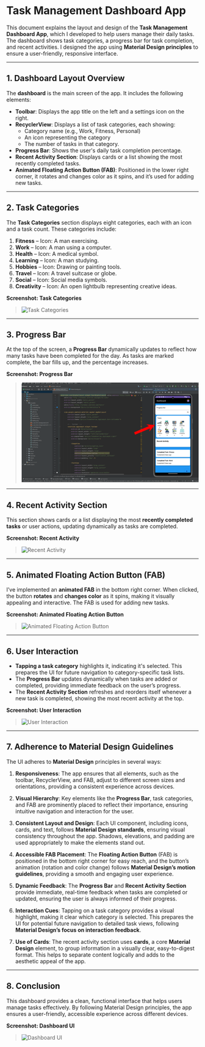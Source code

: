 # Task Management Dashboard App

This document explains the layout and design of the **Task Management Dashboard App**, which I developed to help users manage their daily tasks. The dashboard shows task categories, a progress bar for task completion, and recent activities. I designed the app using **Material Design principles** to ensure a user-friendly, responsive interface.

---

## 1. Dashboard Layout Overview

The **dashboard** is the main screen of the app. It includes the following elements:

- **Toolbar**: Displays the app title on the left and a settings icon on the right.
- **RecyclerView**: Displays a list of task categories, each showing:
  - Category name (e.g., Work, Fitness, Personal)
  - An icon representing the category
  - The number of tasks in that category.
- **Progress Bar**: Shows the user's daily task completion percentage.
- **Recent Activity Section**: Displays cards or a list showing the most recently completed tasks.
- **Animated Floating Action Button (FAB)**: Positioned in the lower right corner, it rotates and changes color as it spins, and it’s used for adding new tasks.

---

## 2. Task Categories

The **Task Categories** section displays eight categories, each with an icon and a task count. These categories include:

1. **Fitness** – Icon: A man exercising.
2. **Work** – Icon: A man using a computer.
3. **Health** – Icon: A medical symbol.
4. **Learning** – Icon: A man studying.
5. **Hobbies** – Icon: Drawing or painting tools.
6. **Travel** – Icon: A travel suitcase or globe.
7. **Social** – Icon: Social media symbols.
8. **Creativity** – Icon: An open lightbulb representing creative ideas.

**Screenshot: Task Categories**
> ![Task Categories]()

---

## 3. Progress Bar

At the top of the screen, a **Progress Bar** dynamically updates to reflect how many tasks have been completed for the day. As tasks are marked complete, the bar fills up, and the percentage increases.

**Screenshot: Progress Bar**
> ![Progress Bar](./images/Screenshot3.png)

---

## 4. Recent Activity Section

This section shows cards or a list displaying the most **recently completed tasks** or user actions, updating dynamically as tasks are completed.

**Screenshot: Recent Activity**
> ![Recent Activity](./images/Screenshot3)

---

## 5. Animated Floating Action Button (FAB)

I’ve implemented an **animated FAB** in the bottom right corner. When clicked, the button **rotates** and **changes color** as it spins, making it visually appealing and interactive. The FAB is used for adding new tasks.

**Screenshot: Animated Floating Action Button**
> ![Animated Floating Action Button](./images/Screenshot4)

---

## 6. User Interaction

- **Tapping a task category** highlights it, indicating it's selected. This prepares the UI for future navigation to category-specific task lists.
- The **Progress Bar** updates dynamically when tasks are added or completed, providing immediate feedback on the user’s progress.
- The **Recent Activity Section** refreshes and reorders itself whenever a new task is completed, showing the most recent activity at the top.

**Screenshot: User Interaction**
> ![User Interaction](./images/Screenshot1)

---

## 7. Adherence to Material Design Guidelines

The UI adheres to **Material Design** principles in several ways:

1. **Responsiveness**: The app ensures that all elements, such as the toolbar, RecyclerView, and FAB, adjust to different screen sizes and orientations, providing a consistent experience across devices.

2. **Visual Hierarchy**: Key elements like the **Progress Bar**, task categories, and FAB are prominently placed to reflect their importance, ensuring intuitive navigation and interaction for the user.

3. **Consistent Layout and Design**: Each UI component, including icons, cards, and text, follows **Material Design standards**, ensuring visual consistency throughout the app. Shadows, elevations, and padding are used appropriately to make the elements stand out.

4. **Accessible FAB Placement**: The **Floating Action Button** (FAB) is positioned in the bottom right corner for easy reach, and the button’s animation (rotation and color change) follows **Material Design’s motion guidelines**, providing a smooth and engaging user experience.

5. **Dynamic Feedback**: The **Progress Bar** and **Recent Activity Section** provide immediate, real-time feedback when tasks are completed or updated, ensuring the user is always informed of their progress.

6. **Interaction Cues**: Tapping on a task category provides a visual highlight, making it clear which category is selected. This prepares the UI for potential future navigation to detailed task views, following **Material Design’s focus on interaction feedback**.

7. **Use of Cards**: The recent activity section uses **cards**, a core **Material Design** element, to group information in a visually clear, easy-to-digest format. This helps to separate content logically and adds to the aesthetic appeal of the app.

---

## 8. Conclusion

This dashboard provides a clean, functional interface that helps users manage tasks effectively. By following Material Design principles, the app ensures a user-friendly, accessible experience across different devices.

**Screenshot: Dashboard UI**
> ![Dashboard UI](./path_to_screenshot/dashboard_ui.png)
